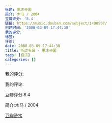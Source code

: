 ```yaml
---
标题: 果冻帝国
简介: 木马 / 2004
豆瓣评分: '8.4'
链接: https://music.douban.com/subject/1408907/
创建时间: '2008-03-09 17:44:38'
我的评分:
标签:
评论:
date: 2008-03-09 17:44:38
title: 听过专辑 - 果冻帝国
tags: [音乐]
categories: []
---
```


我的评分:

我的评论:

豆瓣评分:8.4

简介:木马 / 2004

[豆瓣链接](https://music.douban.com/subject/1408907/)

